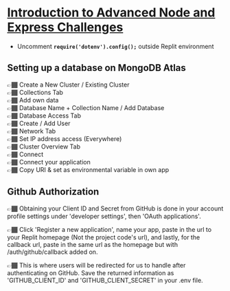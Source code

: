 # [Introduction to Advanced Node and Express Challenges](https://www.freecodecamp.org/learn/quality-assurance/advanced-node-and-express/)
- Uncomment **`require('dotenv').config();`** outside Replit environment

## **Setting up a database on MongoDB Atlas**
👉🏾 Create a New Cluster / Existing Cluster ️  
👉🏾 Collections Tab   
👉🏾 Add own data    
👉🏾 Database Name  + Collection Name / Add Database   
👉🏾 Database Access Tab   
👉🏾 Create / Add User   
👉🏾 Network Tab   
👉🏾 Set IP address access (Everywhere)   
👉🏾 Cluster Overview Tab   
👉🏾 Connect   
👉🏾 Connect your application   
👉🏾 Copy URI & set as environmental variable in own app

## **Github Authorization**
👉🏾 Obtaining your Client ID and Secret from GitHub is done in your account profile settings under 'developer settings', then 'OAuth applications'.   

👉🏾 Click 'Register a new application', name your app, paste in the url to your Replit homepage (Not the project code's url), and lastly, for the callback url, paste in the same url as the homepage but with /auth/github/callback added on.  

👉🏾 This is where users will be redirected for us to handle after authenticating on GitHub. Save the returned information as 'GITHUB_CLIENT_ID' and 'GITHUB_CLIENT_SECRET' in your .env file.